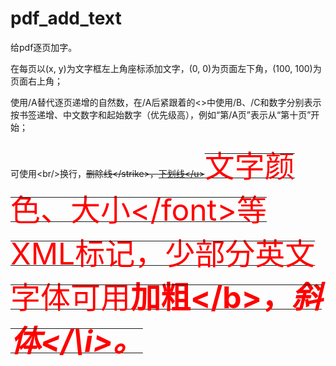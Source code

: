 # pdf_add_text
给pdf逐页加字。

在每页以(x, y)为文字框左上角座标添加文字，(0, 0)为页面左下角，(100, 100)为页面右上角；

使用/A替代逐页递增的自然数，在/A后紧跟着的<>中使用/B、/C和数字分别表示按书签递增、中文数字和起始数字（优先级高），例如“第/A</C10>页”表示从“第十页”开始；

可使用<br\/>换行，<strike>删除线<\/strike>，<u>下划线<\/u><font color=red size=20>文字颜色、大小<\/font>等XML标记，少部分英文字体可用<b>加粗<\/b>，<i>斜体</\i>。
